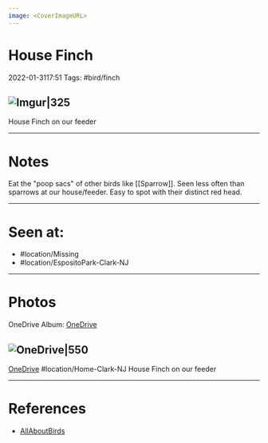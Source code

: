 ```yaml
---
image: <CoverImageURL>
---
```


# **House Finch**
2022-01-3117:51
Tags: #bird/finch


## ![Imgur|325](https://i.imgur.com/GpX7gzN.png)
House Finch on our feeder

---------------------------------------------------------------
# **Notes**
Eat the "poop sacs" of other birds like [[Sparrow]]. Seen less often than sparrows at our house/feeder. Easy to spot with their distinct red head.

---------------------------------------------------------------
# Seen at:
-   #location/Missing 
-   #location/EspositoPark-Clark-NJ

---------------------------------------------------------------
# **Photos**
OneDrive Album: [OneDrive](https://1drv.ms/u/s!AvaIuMdCo_w-xkXj03q0-7CX3_oR?e=RhY4fl)

## ![OneDrive|550](https://public.sn.files.1drv.com/y4mGF7xhNmSALZh2x8DeBXyNMOc7jQdjCUOKLvkYMwuVFKmSQ8kYAM9GD-qsiK0uQhgaEzGgJNg7V4kh91ndgCbC9HnjmrbTSh5LXpwl1l9NQFeCnZvMbRCtZ_0CWlFNi1dBmpkUubG0A90P_R7JodSTS5XLYb2B0bZJspBB4k2RM-gXP7YNenN7vIjrePcm5iG)
[OneDrive](https://1drv.ms/u/s!AvaIuMdCo_w-x04320PxhpiEP4xq)
#location/Home-Clark-NJ 
House Finch on our feeder

---------------------------------------------------------------
# References
- [AllAboutBirds](https://www.allaboutbirds.org/guide/House_Finch/id)